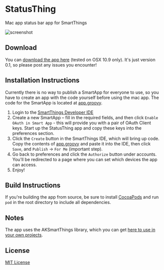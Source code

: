 StatusThing
===========

Mac app status bar app for SmartThings

![screenshot](screenshot.png)

## Download
You can [download the app here](http://alexking.io/StatusThing) (tested on OSX 10.9 only). It's just version 0.1, so please post any issues you encounter!

## Installation Instructions 

Currently there is no way to publish a SmartApp for everyone to use, so you have to create an app with the code yourself before using the mac app. The code for the SmartApp is located at [app.groovy](app.groovy).

1. Login to the [SmartThings Developer IDE](https://graph.api.smartthings.com)
2. Create a new SmartApp – fill in the required fields, and then click `Enable OAuth in Smart App` - this will provide you with a pair of OAuth Client keys. Start up the StatusThing app and copy these keys into the preferences section. 
3. Click the `Create` button in the SmartThings IDE, which will bring up code. Copy the contents of [app.groovy](app.groovy) and paste it into the IDE, then click `Save`, and `Publish` &rarr; `For Me` (important step). 
4. Go back to preferences and click the `Authorize` button under accounts. You'll be redirected to a page where you can set which devices the app can access.
5. Enjoy!

## Build Instructions 
If you're building the app from source, be sure to install [CocoaPods](http://cocoapods.org) and run `pod` in the root directory to include all dependencies.  

## Notes
The app uses the AKSmartThings library, which you can get [here to use in your own projects](https://github.com/alexking/AKSmartThings). 

## License
[MIT License](LICENSE)
